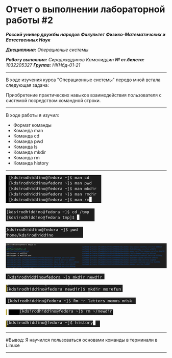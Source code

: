 # Отчет о выполнении лабораторной работы #2

***Россий универ дружбы народов*** 
***Факультет Физико-Математичских и Естественных Наук***

***Дисциплина:*** *Операционые системы*

***Работу выполнил:*** *Сироджиддинов Камолиддин*
***№ ст.билета:*** *1032205327*
***Группа:*** *НКНбд-01-21*

---
В ходе изучения курса "Операционные системы" передо мной встала следующая задача:

Приобретение практических навыков взаимодействия пользователя с системой посредством командной строки.

---

В ходе работы я изучил:
- Формат команды
- Команда man
- Команда cd
- Команда pwd
- Команда ls
- Команда mkdir
- Команда rm
- Команда history

---


![git](https://raw.githubusercontent.com/Chapalok/study_2021-2022_os-intro/master/labs/lab04/report/image/2022-04-29_22-52-53.png)

![git](https://raw.githubusercontent.com/Chapalok/study_2021-2022_os-intro/master/labs/lab04/report/image/2022-04-29_22-31-22.png)

![git](https://raw.githubusercontent.com/Chapalok/study_2021-2022_os-intro/master/labs/lab04/report/image/2022-04-29_22-29-50.png)

![git](https://raw.githubusercontent.com/Chapalok/study_2021-2022_os-intro/master/labs/lab04/report/image/2022-04-29_22-33-07.png)

![git](https://raw.githubusercontent.com/Chapalok/study_2021-2022_os-intro/master/labs/lab04/report/image/2022-04-29_22-42-19.png)

![git](https://raw.githubusercontent.com/Chapalok/study_2021-2022_os-intro/master/labs/lab04/report/image/2022-04-29_22-43-24.png)

![git](https://raw.githubusercontent.com/Chapalok/study_2021-2022_os-intro/master/labs/lab04/report/image/2022-04-29_22-46-27.png)

![git](https://raw.githubusercontent.com/Chapalok/study_2021-2022_os-intro/master/labs/lab04/report/image/2022-04-29_22-47-53.png)

![git](https://raw.githubusercontent.com/Chapalok/study_2021-2022_os-intro/master/labs/lab04/report/image/2022-04-29_22-54-27.png)

---

#Вывод:
Я научился пользоваться основами команды в терминали в Linuxe

---